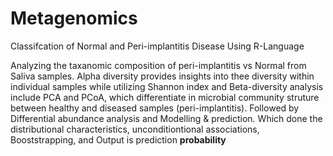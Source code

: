 # Metagenomics
Classifcation of Normal and Peri-implantitis Disease Using R-Language

Analyzing the taxanomic composition of peri-implantitis vs Normal from Saliva samples. Alpha diversity provides insights into thee diversity within individual samples while utilizing Shannon index and Beta-diversity analysis include PCA and PCoA, which differentiate in microbial community struture between healthy and diseased samples (peri-implantitis). Followed by Differential abundance analysis and Modelling & prediction.
Which done the distributional characteristics, unconditiontional associations, Booststrapping, and Output is prediction **probability**
